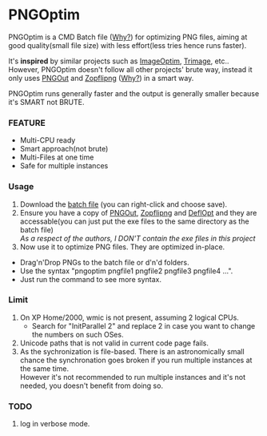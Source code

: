 # PNGOptim
PNGOptim is a CMD Batch file ([Why?](https://github.com/yumeyao/pngoptim/wiki/Why-using-CMD-Batch%3F)) for optimizing PNG files, aiming at good quality(small file size) with less effort(less tries hence runs faster).

It's **inspired** by similar projects such as [ImageOptim](http://imageoptim.com), [Trimage](http://trimage.org/), etc..
However, PNGOptim doesn't follow all other projects' brute way, instead it only uses [PNGOut](http://advsys.net/ken/utils.htm) and [Zopflipng](https://code.google.com/p/zopfli/) ([Why?](https://github.com/yumeyao/pngoptim/wiki/How-is-an-image-compressed-into-a-png%3F-How-to-choose-among-the-available-programs%3F)) in a smart way.

PNGOptim runs generally faster and the output is generally smaller because it's SMART not BRUTE.

### FEATURE
* Multi-CPU ready
* Smart approach(not brute)
* Multi-Files at one time
* Safe for multiple instances

### Usage
1. Download the [batch file](https://raw.github.com/yumeyao/pngoptim/master/pngoptim.cmd) (you can right-click and choose save).
1. Ensure you have a copy of [PNGOut](http://advsys.net/ken/utils.htm), [Zopflipng](https://raw.github.com/yumeyao/pngoptim/master/zopflipng.exe) and [DeflOpt](http://web.archive.org/web/20140117044314/http://www.walbeehm.com/download/) and they are accessable(you can just put the exe files to the same directory as the batch file)<br>
_As a respect of the authors, I DON'T contain the exe files in this project_
1. Now use it to optimize PNG files. They are optimized in-place.
 * Drag'n'Drop PNGs to the batch file or d'n'd folders.
 * Use the syntax "pngoptim pngfile1 pngfile2 pngfile3 pngfile4 ...".
 * Just run the command to see more syntax.

### Limit
1. On XP Home/2000, wmic is not present, assuming 2 logical CPUs.
   * Search for "InitParallel 2" and replace 2 in case you want to change the numbers on such OSes.
1. Unicode paths that is not valid in current code page fails.
1. As the sychronization is file-based. There is an astronomically small chance the synchronation goes broken if you run multiple instances at the same time.<br>
However it's not recommended to run multiple instances and it's not needed, you doesn't benefit from doing so.

### TODO
1. log in verbose mode.
